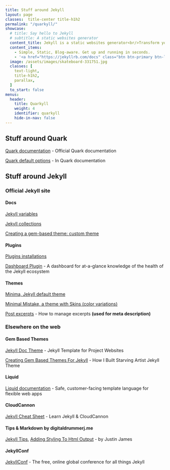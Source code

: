 ```yaml
---
title: Stuff around Jekyll
layout: page
classes:  title-center title-h1h2
permalink: "/quarkyll/"
showcase:
  # title: Say hello to Jekyll
  # subtitle: A static websites generator
  content_title: Jekyll is a static websites generator<br/>Transform your plain text into static websites and blogs
  content_items:
    - Simple, Static, Blog-aware. Get up and running in seconds.
    - '<a href="https://jekyllrb.com/docs" class="btn btn-primary btn-lg" target="_blank" rel="noreferrer">Read Jekyll documentation</a>'
  image: /assets/images/skateboard-331751.jpg
  classes: [
    text-light,
    title-h1h2,
    parallax,
  ]
  to_start: false
menus:
  header:
    title: Quarkyll
    weight: 4
    identifier: quarkyll
    hide-in-nav: false
---
```


## Stuff around Quark

[Quark documentation](https://github.com/getgrav/grav-theme-quark#quark-theme) - Official Quark documentation

[Quark default options](https://github.com/getgrav/grav-theme-quark#default-options) - In Quark documentation

## Stuff around Jekyll

### Official Jekyll site

#### Docs

[Jekyll variables](https://jekyllrb.com/docs/variables)

[Jekyll collections](https://jekyllrb.com/docs/collections)

[Creating a gem-based theme: custom theme](https://jekyllrb.com/docs/themes/#creating-a-gem-based-theme)

#### Plugins

[Plugins installations](https://jekyllrb.com/docs/plugins/installation)

[Dashboard Plugin](https://github.com/jekyll/dashboard) - A dashboard for at-a-glance knowledge of the health of the Jekyll ecosystem

#### Themes

[Minima, Jekyll default theme](https://github.com/jekyll/minima/)

[Minimal Mistake, a theme with Skins (color variations)](https://github.com/mmistakes/minimal-mistakes)

[Post excerpts](https://jekyllrb.com/docs/posts/#post-excerpts) - How to manage excerpts **(used for meta description)**

### Elsewhere on the web

#### Gem Based Themes

[Jekyll Doc Theme](https://aksakalli.github.io/jekyll-doc-theme/) - Jekyll Template for Project Websites

[Creating Gem Based Themes For Jekyll](https://www.chrisanthropic.com/blog/2016/creating-gem-based-themes-for-jekyll/) - How I Built Starving Artist Jekyll Theme

#### Liquid

[Liquid documentation](https://shopify.github.io/liquid/) - Safe, customer-facing template language for flexible web apps

#### CloudCannon

[Jekyll Cheat Sheet](https://learn.cloudcannon.com/) - Learn Jekyll & CloudCannon

#### Tips & Markdown by digitaldrummerj.me

[Jekyll Tips](https://digitaldrummerj.me/categories/jekyll/), [Adding Styling To Html Output](https://digitaldrummerj.me/styling-jekyll-markdown/) - by Justin James

#### JekyllConf

[JekyllConf](https://jekyllconf.com/) - The free, online global conference for all things Jekyll
